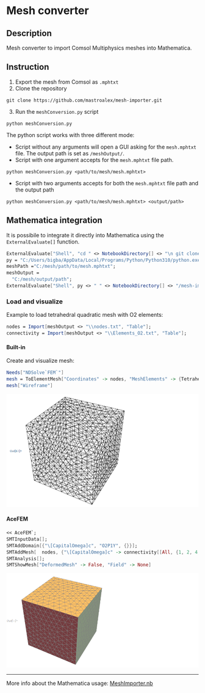 # Mesh converter
## Description
Mesh converter to import Comsol Multiphysics meshes into Mathematica.

## Instruction

1. Export the mesh from Comsol as `.mphtxt` 
2. Clone the repository

```shell
git clone https://github.com/mastroalex/mesh-importer.git
```

3. Run the `meshConversion.py` script

```shell
python meshConversion.py
```

The python script works with three different mode:
- Script without any arguments will open a GUI asking for the `mesh.mphtxt` file. The output path is set as `/meshOutput/`.
- Script with one argument accepts for the `mesh.mphtxt` file path.

```shell
python meshConversion.py <path/to/mesh/mesh.mphtxt>
```
- Script with two arguments accepts for both the `mesh.mphtxt` file path and the output path

```shell
python meshConversion.py <path/to/mesh/mesh.mphtxt> <output/path>
```

## Mathematica integration

It is possibile to integrate it directly into Mathematica using the `ExternalEvaluate[]` function.

```mathematica
ExternalEvaluate["Shell", "cd " <> NotebookDirectory[] <> "\n git clone \ https://github.com/mastroalex/mesh-importer.git "]
py = "C:/Users/bigba/AppData/Local/Programs/Python/Python310/python.exe";
meshPath ="C:/mesh/path/to/mesh.mphtxt";
meshOutput = 
  "C:/mesh/output/path";
ExternalEvaluate["Shell", py <> " " <> NotebookDirectory[] <> "/mesh-importer/meshConversion.py" <> " " <> meshPath <> " " <>   meshOutput]
```

### Load and visualize

Example to load tetrahedral quadratic mesh with O2 elements:

```mathematica
nodes = Import[meshOutput <> "\\nodes.txt", "Table"];
connectivity = Import[meshOutput <> "\\Elements_O2.txt", "Table"];
```

#### Built-in 

Create and visualize mesh: 

```mathematica
Needs["NDSolve`FEM`"]
mesh = ToElementMesh["Coordinates" -> nodes, "MeshElements" -> {TetrahedronElement[connectivity[[All, {1, 2, 4, 3}]]]}]
mesh["Wireframe"]
```

![Alt text](data/mesh1.png)


#### AceFEM

```mathematica
<< AceFEM`;
SMTInputData[];
SMTAddDomain[{"\[CapitalOmega]c", "O2P1Y", {}}];
SMTAddMesh[  nodes, {"\[CapitalOmega]c" -> connectivity[[All, {1, 2, 4, 3, 5, 9, 8, 6, 7, 10}]]}];
SMTAnalysis[];
SMTShowMesh["DeformedMesh" -> False, "Field" -> None]
```

![Alt text](data/mesh2.png)

---

More info about the Mathematica usage: [MeshImporter.nb](https://github.com/mastroalex/mesh-importer/blob/main/data/MeshConverter.nb)

